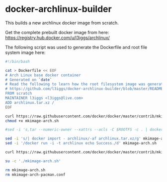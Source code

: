 docker-archlinux-builder
========================

This builds a new archlinux docker image from scratch.

Get the complete prebuilt docker image from here: https://registry.hub.docker.com/u/l3iggs/archlinux/

The following script was used to generate the Dockerfile and root file system image here:
```bash
#!/bin/bash

cat > Dockerfile << EOF
# Arch Linux base docker container
# Generated on `date`
# Read the following to learn how the root filesystem image was generated:
# https://github.com/l3iggs/docker-archlinux-builder/blob/master/README.md
FROM scratch
MAINTAINER l3iggs <l3iggs@live.com>
ADD archlinux.tar.xz /
EOF

curl https://raw.githubusercontent.com/docker/docker/master/contrib/mkimage-arch.sh > mkimage-arch.sh
chmod +x mkimage-arch.sh

#sed -i 's,tar --numeric-owner --xattrs --acls -C $ROOTFS -c . | docker import - archlinux,printf '\''n archlinux-%02d.tar\\n'\'' {2..100} | tar --numeric-owner --xattrs --acls -C $ROOTFS -c . -L 100M -f archlinux-01.tar 2>/dev/null,g' mkimage-arch.sh

sed -i 's/| docker import - archlinux/-af archlinux.tar.xz/g' mkimage-arch.sh
sed -i '/docker run -i -t archlinux echo Success./d' mkimage-arch.sh

curl https://raw.githubusercontent.com/docker/docker/master/contrib/mkimage-arch-pacman.conf > mkimage-arch-pacman.conf

su -c './mkimage-arch.sh'

rm mkimage-arch.sh
rm mkimage-arch-pacman.conf
```
